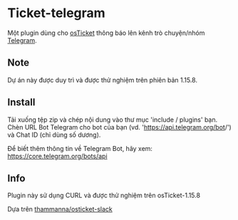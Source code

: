 Ticket-telegram
==============
Một plugin dùng cho [osTicket](https://osticket.com) thông báo lên kênh trò chuyện/nhóm [Telegram](https://telegram.org).

## Note
Dự án này được duy trì và được thử nghiệm trên phiên bản 1.15.8.

Install
--------
Tải xuống tệp zip và chép nội dung vào thư mục 'include / plugins' bạn.
Chèn URL Bot Telegram cho bot của bạn (vd. 'https://api.telegram.org/bot<token>/') và Chat ID (chỉ dùng số dương).

Để biết thêm thông tin về Telegram Bot, hãy xem: https://core.telegram.org/bots/api

Info
------
Plugin này sử dụng CURL và được thử nghiệm trên osTicket-1.15.8

Dựa trên [thammanna/osticket-slack](https://github.com/thammanna/osticket-slack)
